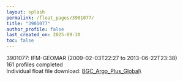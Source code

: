 ```yaml
---
layout: splash
permalink: /float_pages/3901077/
title: "3901077"
author_profile: false
last_created_on: 2025-09-30
toc: false
---
```

 
3901077: IFM-GEOMAR (2009-02-03T22:27 to 2013-06-22T23:38)\
161 profiles completed\
Individual float file download: [BGC_Argo_Plus_Global](https://ftp.soest.hawaii.edu/bgc_argo_plus/Individual_Floats/outliers_removed/3901077_Sprof_processed.nc)\
